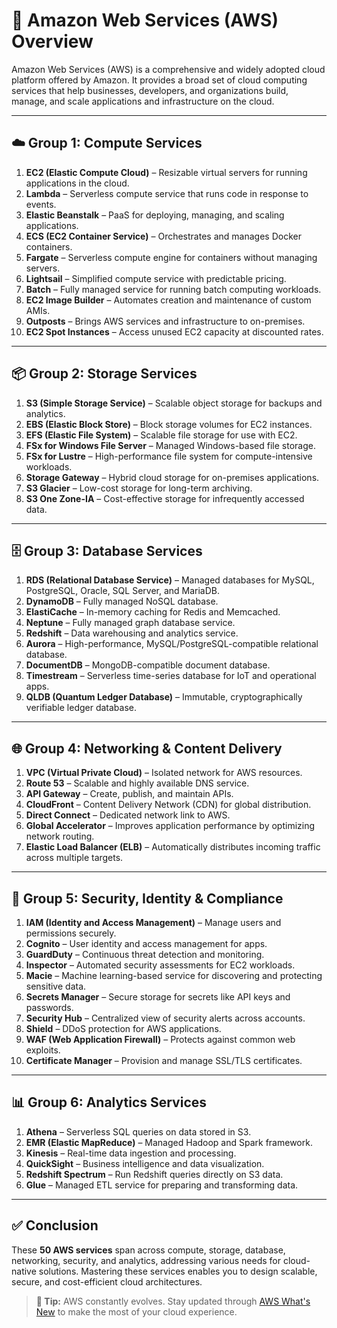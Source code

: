 # 🧠 Amazon Web Services (AWS) Overview

Amazon Web Services (AWS) is a comprehensive and widely adopted cloud platform offered by Amazon. It provides a broad set of cloud computing services that help businesses, developers, and organizations build, manage, and scale applications and infrastructure on the cloud.

---

## ☁️ Group 1: Compute Services

1. **EC2 (Elastic Compute Cloud)** – Resizable virtual servers for running applications in the cloud.
2. **Lambda** – Serverless compute service that runs code in response to events.
3. **Elastic Beanstalk** – PaaS for deploying, managing, and scaling applications.
4. **ECS (EC2 Container Service)** – Orchestrates and manages Docker containers.
5. **Fargate** – Serverless compute engine for containers without managing servers.
6. **Lightsail** – Simplified compute service with predictable pricing.
7. **Batch** – Fully managed service for running batch computing workloads.
8. **EC2 Image Builder** – Automates creation and maintenance of custom AMIs.
9. **Outposts** – Brings AWS services and infrastructure to on-premises.
10. **EC2 Spot Instances** – Access unused EC2 capacity at discounted rates.

---

## 📦 Group 2: Storage Services

1. **S3 (Simple Storage Service)** – Scalable object storage for backups and analytics.
2. **EBS (Elastic Block Store)** – Block storage volumes for EC2 instances.
3. **EFS (Elastic File System)** – Scalable file storage for use with EC2.
4. **FSx for Windows File Server** – Managed Windows-based file storage.
5. **FSx for Lustre** – High-performance file system for compute-intensive workloads.
6. **Storage Gateway** – Hybrid cloud storage for on-premises applications.
7. **S3 Glacier** – Low-cost storage for long-term archiving.
8. **S3 One Zone-IA** – Cost-effective storage for infrequently accessed data.

---

## 🗄️ Group 3: Database Services

1. **RDS (Relational Database Service)** – Managed databases for MySQL, PostgreSQL, Oracle, SQL Server, and MariaDB.
2. **DynamoDB** – Fully managed NoSQL database.
3. **ElastiCache** – In-memory caching for Redis and Memcached.
4. **Neptune** – Fully managed graph database service.
5. **Redshift** – Data warehousing and analytics service.
6. **Aurora** – High-performance, MySQL/PostgreSQL-compatible relational database.
7. **DocumentDB** – MongoDB-compatible document database.
8. **Timestream** – Serverless time-series database for IoT and operational apps.
9. **QLDB (Quantum Ledger Database)** – Immutable, cryptographically verifiable ledger database.

---

## 🌐 Group 4: Networking & Content Delivery

1. **VPC (Virtual Private Cloud)** – Isolated network for AWS resources.
2. **Route 53** – Scalable and highly available DNS service.
3. **API Gateway** – Create, publish, and maintain APIs.
4. **CloudFront** – Content Delivery Network (CDN) for global distribution.
5. **Direct Connect** – Dedicated network link to AWS.
6. **Global Accelerator** – Improves application performance by optimizing network routing.
7. **Elastic Load Balancer (ELB)** – Automatically distributes incoming traffic across multiple targets.

---

## 🔐 Group 5: Security, Identity & Compliance

1. **IAM (Identity and Access Management)** – Manage users and permissions securely.
2. **Cognito** – User identity and access management for apps.
3. **GuardDuty** – Continuous threat detection and monitoring.
4. **Inspector** – Automated security assessments for EC2 workloads.
5. **Macie** – Machine learning-based service for discovering and protecting sensitive data.
6. **Secrets Manager** – Secure storage for secrets like API keys and passwords.
7. **Security Hub** – Centralized view of security alerts across accounts.
8. **Shield** – DDoS protection for AWS applications.
9. **WAF (Web Application Firewall)** – Protects against common web exploits.
10. **Certificate Manager** – Provision and manage SSL/TLS certificates.

---

## 📊 Group 6: Analytics Services

1. **Athena** – Serverless SQL queries on data stored in S3.
2. **EMR (Elastic MapReduce)** – Managed Hadoop and Spark framework.
3. **Kinesis** – Real-time data ingestion and processing.
4. **QuickSight** – Business intelligence and data visualization.
5. **Redshift Spectrum** – Run Redshift queries directly on S3 data.
6. **Glue** – Managed ETL service for preparing and transforming data.

---

## ✅ Conclusion

These **50 AWS services** span across compute, storage, database, networking, security, and analytics, addressing various needs for cloud-native solutions. Mastering these services enables you to design scalable, secure, and cost-efficient cloud architectures.

> **📌 Tip:** AWS constantly evolves. Stay updated through [AWS What's New](https://aws.amazon.com/new/) to make the most of your cloud experience.
